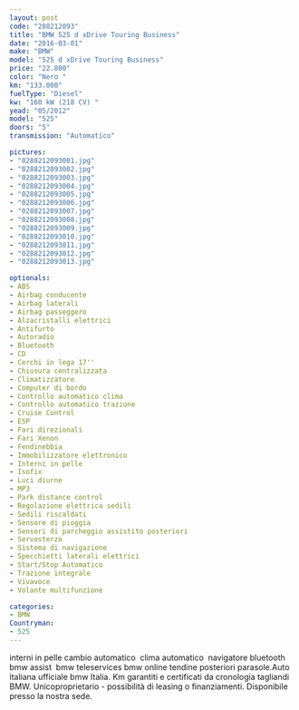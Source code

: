 ```yaml
---
layout: post
code: "288212093"
title: "BMW 525 d xDrive Touring Business"
date: "2016-03-01"
make: "BMW"
model: "525 d xDrive Touring Business"
price: "22.800"
color: "Nero "
km: "133.000"
fuelType: "Diesel"
kw: "160 kW (218 CV) "
yead: "05/2012"
model: "525"
doors: "5"
transmission: "Automatico"

pictures:
- "0288212093001.jpg"
- "0288212093002.jpg"
- "0288212093003.jpg"
- "0288212093004.jpg"
- "0288212093005.jpg"
- "0288212093006.jpg"
- "0288212093007.jpg"
- "0288212093008.jpg"
- "0288212093009.jpg"
- "0288212093010.jpg"
- "0288212093011.jpg"
- "0288212093012.jpg"
- "0288212093013.jpg"

optionals:
- ABS
- Airbag conducente
- Airbag laterali
- Airbag passeggero
- Alzacristalli elettrici
- Antifurto
- Autoradio
- Bluetooth
- CD
- Cerchi in lega 17''
- Chiusura centralizzata
- Climatizzatore
- Computer di bordo
- Controllo automatico clima
- Controllo automatico trazione
- Cruise Control
- ESP
- Fari direzionali
- Fari Xenon
- Fendinebbia
- Immobilizzatore elettronico
- Interni in pelle
- Isofix
- Luci diurne
- MP3
- Park distance control
- Regolazione elettrica sedili
- Sedili riscaldati
- Sensore di pioggia
- Sensori di parcheggio assistito posteriori
- Servosterzo
- Sistema di navigazione
- Specchietti laterali elettrici
- Start/Stop Automatico
- Trazione integrale
- Vivavoce
- Volante multifunzione

categories:
- BMW
Countryman:
- 525
---
```

 interni in pelle cambio automatico  clima automatico  navigatore bluetooth  bmw assist  bmw teleservices bmw online tendine posteriori parasole.Auto italiana ufficiale bmw Italia. Km garantiti e certificati da cronologia tagliandi BMW. Unicoproprietario - possibilità di leasing o finanziamenti. Disponibile presso la nostra sede. 